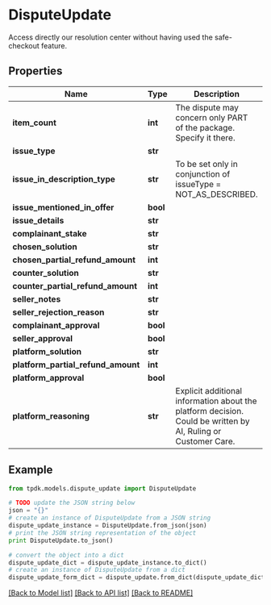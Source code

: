 # DisputeUpdate

Access directly our resolution center without having used the safe-checkout feature.

## Properties
Name | Type | Description | Notes
------------ | ------------- | ------------- | -------------
**item_count** | **int** | The dispute may concern only PART of the package. Specify it there. | [optional] 
**issue_type** | **str** |  | [optional] 
**issue_in_description_type** | **str** | To be set only in conjunction of issueType &#x3D; NOT_AS_DESCRIBED. | [optional] 
**issue_mentioned_in_offer** | **bool** |  | [optional] 
**issue_details** | **str** |  | [optional] 
**complainant_stake** | **str** |  | [optional] 
**chosen_solution** | **str** |  | [optional] 
**chosen_partial_refund_amount** | **int** |  | [optional] 
**counter_solution** | **str** |  | [optional] 
**counter_partial_refund_amount** | **int** |  | [optional] 
**seller_notes** | **str** |  | [optional] 
**seller_rejection_reason** | **str** |  | [optional] 
**complainant_approval** | **bool** |  | [optional] 
**seller_approval** | **bool** |  | [optional] 
**platform_solution** | **str** |  | [optional] 
**platform_partial_refund_amount** | **int** |  | [optional] 
**platform_approval** | **bool** |  | [optional] 
**platform_reasoning** | **str** | Explicit additional information about the platform decision. Could be written by AI, Ruling or Customer Care. | [optional] 

## Example

```python
from tpdk.models.dispute_update import DisputeUpdate

# TODO update the JSON string below
json = "{}"
# create an instance of DisputeUpdate from a JSON string
dispute_update_instance = DisputeUpdate.from_json(json)
# print the JSON string representation of the object
print DisputeUpdate.to_json()

# convert the object into a dict
dispute_update_dict = dispute_update_instance.to_dict()
# create an instance of DisputeUpdate from a dict
dispute_update_form_dict = dispute_update.from_dict(dispute_update_dict)
```
[[Back to Model list]](../README.md#documentation-for-models) [[Back to API list]](../README.md#documentation-for-api-endpoints) [[Back to README]](../README.md)


